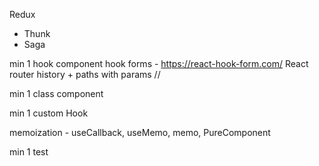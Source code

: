 Redux

- Thunk
- Saga

min 1 hook component
hook forms - https://react-hook-form.com/
React router history + paths with params
//

min 1 class component

min 1 custom Hook

memoization - useCallback, useMemo, memo, PureComponent

min 1 test
